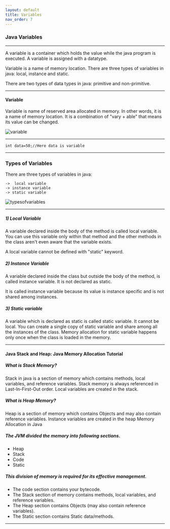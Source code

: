 ```yaml
---
layout: default
title: Variables
nav_order: 7
---
```

### Java Variables

-------

A variable is a container which holds the value while the java program is executed. A variable is assigned with a datatype.

Variable is a name of memory location. There are three types of variables in java: local, instance and static.

There are two types of data types in java: primitive and non-primitive.

-------

#### Variable

Variable is name of reserved area allocated in memory. In other words, it is a name of memory location. It is a combination of "vary + able" that means its value can be changed.

![variable](https://static.javatpoint.com/core/images/variable.png)

-------
    int data=50;//Here data is variable  
--------

### Types of Variables

There are three types of variables in java:

    ->  local variable
    -> instance variable
    -> static variable

![typesofvariables](https://static.javatpoint.com/core/images/types-of-variables1.png)

------

##### 1) Local Variable

A variable declared inside the body of the method is called local variable. You can use this variable only within that method and the other methods in the class aren't even aware that the variable exists.

A local variable cannot be defined with "static" keyword.

##### 2) Instance Variable

A variable declared inside the class but outside the body of the method, is called instance variable. It is not declared as static.

It is called instance variable because its value is instance specific and is not shared among instances.

##### 3) Static variable

A variable which is declared as static is called static variable. It cannot be local. You can create a single copy of static variable and share among all the instances of the class. Memory allocation for static variable happens only once when the class is loaded in the memory. 


-------

#### Java Stack and Heap: Java Memory Allocation Tutorial

##### What is Stack Memory?

Stack in java is a section of memory which contains methods, local variables, and reference variables. Stack memory is always referenced in Last-In-First-Out order. Local variables are created in the stack.
##### What is Heap Memory?

Heap is a section of memory which contains Objects and may also contain reference variables. Instance variables are created in the heap
Memory Allocation in Java

##### The JVM divided the memory into following sections.

   - Heap
   - Stack
   - Code
   - Static

##### This division of memory is required for its effective management.

   - The code section contains your bytecode.
   - The Stack section of memory contains methods, local variables, and reference variables.
   - The Heap section contains Objects (may also contain reference variables).
   - The Static section contains Static data/methods.
   
 ------
 
 